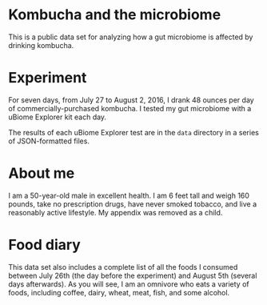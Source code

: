 # Kombucha and the microbiome
This is a public data set for analyzing how a gut microbiome is affected by drinking kombucha.

# Experiment
For seven days, from July 27 to August 2, 2016, I drank 48 ounces per day of commercially-purchased kombucha. I tested my gut microbiome with a uBiome Explorer kit each day.

The results of each uBiome Explorer test are in the ```data``` directory in a series of JSON-formatted files.

# About me
I am a 50-year-old male in excellent health. I am 6 feet tall and weigh 160 pounds, take no prescription drugs, have never smoked tobacco, and live a reasonably active lifestyle. My appendix was removed as a child.

# Food diary
This data set also includes a complete list of all the foods I consumed between July 26th (the day before the experiment) and August 5th (several days afterwards). As you will see, I am an omnivore who eats a variety of foods, including coffee, dairy, wheat, meat, fish, and some alcohol.
